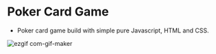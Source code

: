 # Poker Card Game
- Poker card game build with simple pure Javascript, HTML and CSS.

![ezgif com-gif-maker](https://user-images.githubusercontent.com/72642597/194889960-0a7ea691-de05-4d5a-9fee-57c738be14db.gif)
